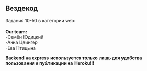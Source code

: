 ## Вездекод

Задания 10-50 в категории web
<br>
<br>
<strong>Our team:</strong><br>
-Семён Юдицкий <br>
-Анна Цвингер <br>
-Ева Птицына <br>

<strong>
Backend на express используется только лишь для удобства пользования и публикации на Heroku!!!
</strong>